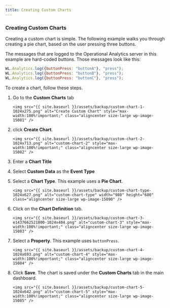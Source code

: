 ```yaml
---
title: Creating Custom Charts
---
```

### Creating Custom Charts
Creating a custom chart is simple. The following example walks you through creating a pie chart, based on the user pressing three buttons.

The messages that are logged to the Operational Analytics server in this example are hard-coded buttons. Those messages look like this:

```javascript
WL.Analytics.log({buttonPress: "buttonA"}, "press");
WL.Analytics.log({buttonPress: "buttonB"}, "press");
WL.Analytics.log({buttonPress: "buttonC"}, "press");
```

To create a chart, follow these steps.

1. Go to the **Custom Charts** tab

       <img src="{{ site.baseurl }}/assets/backup/custom-chart-1-1024x275.png" alt="Create Custom Chart" style="max-width:100%!important;" class="aligncenter size-large wp-image-15081" />

2. click **Create Chart**.

       <img src="{{ site.baseurl }}/assets/backup/custom-chart-2-1024x713.png" alt="custom-chart-2" style="max-width:100%!important;" class="aligncenter size-large wp-image-15082" />

3. Enter a **Chart Title**

4. Select **Custom Data** as the **Event Type**

5. Select a **Chart Type**. This example uses a **Pie Chart**.

       <img src="{{ site.baseurl }}/assets/backup/custom-chart-type-1024x627.png" alt="custom-chart-type" width="980" height="600" class="aligncenter size-large wp-image-15090" />

6. Click on the **Chart Definition** tab.

       <img src="{{ site.baseurl }}/assets/backup/custom-chart-3-e1437662521800-1024x404.png" alt="custom-chart-3" style="max-width:100%!important;" class="aligncenter size-large wp-image-15083" />

7. Select a **Property**. This example uses ```buttonPress```.

       <img src="{{ site.baseurl }}/assets/backup/custom-chart-4-1024x693.png" alt="custom-chart-4" style="max-width:100%!important;" class="aligncenter size-large wp-image-15084" />

8. Click **Save**. The chart is saved under the **Custom Charts** tab in the main dashboard.

       <img src="{{ site.baseurl }}/assets/backup/custom-chart-5-1024x642.png" alt="custom-chart-5" style="max-width:100%!important;" class="aligncenter size-large wp-image-15085" />
